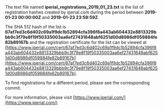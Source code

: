 The text file named **iperial_registrations_2019_01_23.txt** is the list of registration hashes created by iperial.com during the period between **2019-01-23 00:00:00Z** and **2019-01-23 23:59:59Z**.

The SHA 512 hash of the list is **67af7ed3c6d402c69a1f9dc1b52894cfa396f8a443ab604432e8813329bbb9c3f79e8f19f50335003aa6ef27431648abf6251d00d8986df059884fe82b89167b** and the registration certificate for the list can be viewed at [https://www.iperial.com/cert/67af7ed3c6d402c69a1f9dc1b52894cfa396f8a443ab604432e8813329bbb9c3f79e8f19f50335003aa6ef27431648abf6251d00d8986df059884fe82b89167b](https://www.iperial.com/cert/67af7ed3c6d402c69a1f9dc1b52894cfa396f8a443ab604432e8813329bbb9c3f79e8f19f50335003aa6ef27431648abf6251d00d8986df059884fe82b89167b).

To find registrations for a different period, please see the corresponding commit.

For more information, please visit [https://www.iperial.com/](https://www.iperial.com/)
